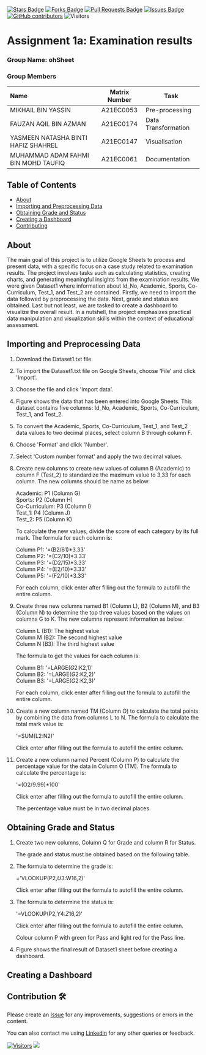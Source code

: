 <a href="https://github.com/drshahizan/BDM/stargazers"><img src="https://img.shields.io/github/stars/drshahizan/BDM" alt="Stars Badge"/></a>
<a href="https://github.com/drshahizan/BDM/network/members"><img src="https://img.shields.io/github/forks/drshahizan/BDM" alt="Forks Badge"/></a>
<a href="https://github.com/drshahizan/BDM/pulls"><img src="https://img.shields.io/github/issues-pr/drshahizan/BDM" alt="Pull Requests Badge"/></a>
<a href="https://github.com/drshahizan/BDM"><img src="https://img.shields.io/github/issues/drshahizan/BDM" alt="Issues Badge"/></a>
<a href="https://github.com/drshahizan/BDM/graphs/contributors"><img alt="GitHub contributors" src="https://img.shields.io/github/contributors/drshahizan/BDM?color=2b9348"></a>
![Visitors](https://api.visitorbadge.io/api/visitors?path=https%3A%2F%2Fgithub.com%2Fdrshahizan%2BDM&labelColor=%23d9e3f0&countColor=%23697689&style=flat)

# Assignment 1a: Examination results

### Group Name: ohSheet
### Group Members

| Name                                     | Matrix Number | Task |
| :---------------------------------------- | :-------------: | ------------- |
| MIKHAIL BIN YASSIN                       |  A21EC0053       |      Pre-processing |
| FAUZAN AQIL BIN AZMAN                    |    A21EC0174     |    Data Transformation           |
| YASMEEN NATASHA BINTI HAFIZ SHAHREL      |     A21EC0147    |     Visualisation|   
| MUHAMMAD ADAM FAHMI BIN MOHD TAUFIQ      |      A21EC0061   |       Documentation         |     

## Table of Contents
+ [About](#about)
+ [Importing and Preprocessing Data](#preprocess)
+ [Obtaining Grade and Status](#grade_status)
+ [Creating a Dashboard](#dashboard)
+ [Contributing](../CONTRIBUTING.md)

## About <a name = "about"></a>
The main goal of this project is to utilize Google Sheets to process and present data, with a specific focus on a case study related to examination results. The project involves tasks such as calculating statistics, creating charts, and generating meaningful insights from the examination results. We were given Dataset1 where information about Id_No, Academic, Sports, Co-Curriculum, Test_1, and Test_2 are contained. Firstly, we need to import the data followed by preprocessing the data. Next, grade and status are obtained. Last but not least, we are tasked to create a dashboard to visualize the overall result. In a nutshell, the project emphasizes practical data manipulation and visualization skills within the context of educational assessment.

## Importing and Preprocessing Data <a name = "preprocess"></a>
1. Download the Dataset1.txt file.
   
2. To import the Dataset1.txt file on Google Sheets, choose 'File' and click 'Import'.

3. Choose the file and click 'Import data'.
   
4. Figure shows the data that has been entered into Google Sheets. This dataset contains five columns: Id_No, Academic, Sports, Co-Curriculum, Test_1, and Test_2.
   
5. To convert the Academic, Sports, Co-Curriculum, Test_1, and Test_2 data values to two decimal places, select column B through column F.

6. Choose 'Format' and click 'Number'.
   
7. Select 'Custom number format' and apply the two decimal values.
   
8. Create new columns to create new values of column B (Academic) to column F (Test_2) to standardize the maximum value to 3.33 for each column. The new columns should be name as below:

   Academic: P1 (Column G) <br>
   Sports: P2 (Column H) <br>
   Co-Curriculum: P3 (Column I) <br>
   Test_1: P4 (Column J) <br>
   Test_2: P5 (Column K) 

   To calculate the new values, divide the score of each category by its full mark. The formula for each column is:
   
   Column P1: '=(B2/61)*3.33' <br>
   Column P2: '=(C2/10)*3.33' <br>
   Column P3: '=(D2/15)*3.33' <br>
   Column P4: '=(E2/10)*3.33' <br>
   Column P5: '=(F2/10)*3.33' 
   
   For each column, click enter after filling out the formula to autofill the entire column. 

9. Create three new columns named B1 (Column L), B2 (Column M), and B3 (Column N) to determine the top three values based on the values on columns G to K. The new columns represent information as below:

   Column L (B1): The highest value <br>
   Column M (B2): The second highest value <br>
   Column N (B3): The third highest value

   The formula to get the values for each column is:

   Column B1: '=LARGE($G2:$K2,1)' <br>
   Column B2: '=LARGE($G2:$K2,2)' <br>
   Column B3: '=LARGE($G2:$K2,3)'

   For each column, click enter after filling out the formula to autofill the entire column.

10. Create a new column named TM (Column O) to calculate the total points by combining the data from columns L to N. The formula to calculate the total mark value is:

    '=SUM(L2:N2)'
    
    Click enter after filling out the formula to autofill the entire column.

11. Create a new column named Percent (Column P) to calculate the percentage value for the data in Column O (TM). The formula to calculate the percentage is:

    '=(O2/9.99)*100'

    Click enter after filling out the formula to autofill the entire column.

    The percentage value must be in two decimal places.

## Obtaining Grade and Status <a name = "grade_status"></a>
1. Create two new columns, Column Q for Grade and column R for Status.

   The grade and status must be obtained based on the following table.

2. The formula to determine the grade is:

   ='VLOOKUP(P2,$U3:$W16,2)'

   Click enter after filling out the formula to autofill the entire column.

3. The formula to determine the status is:

   '=VLOOKUP(P2,$Y$4:$Z$16,2)'

   Click enter after filling out the formula to autofill the entire column.

   Colour column P with green for Pass and light red for the Pass line.

4. Figure shows the final result of Dataset1 sheet before creating a dashboard.

## Creating a Dashboard <a name = "dashboard"></a>


## Contribution 🛠️
Please create an [Issue](https://github.com/drshahizan/BDM/issues) for any improvements, suggestions or errors in the content.

You can also contact me using [Linkedin](https://www.linkedin.com/in/drshahizan/) for any other queries or feedback.

[![Visitors](https://api.visitorbadge.io/api/visitors?path=https%3A%2F%2Fgithub.com%2Fdrshahizan&labelColor=%23697689&countColor=%23555555&style=plastic)](https://visitorbadge.io/status?path=https%3A%2F%2Fgithub.com%2Fdrshahizan)
![](https://hit.yhype.me/github/profile?user_id=81284918)


